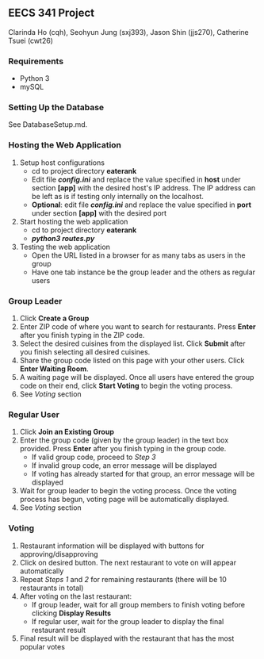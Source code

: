 ## EECS 341 Project
Clarinda Ho (cqh), Seohyun Jung (sxj393), Jason Shin (jjs270), Catherine Tsuei (cwt26)

### Requirements
- Python 3
- mySQL

### Setting Up the Database
See DatabaseSetup.md.

### Hosting the Web Application
1. Setup host configurations
	- cd to project directory **eaterank**
	- Edit file ***config.ini*** and replace the value specified in **host** under section **[app]** with the desired host's IP address. The IP address can be left as is if testing only internally on the localhost.
	- **Optional**: edit file ***config.ini*** and replace the value specified in **port** under section **[app]** with the desired port
2. Start hosting the web application
	- cd to project directory **eaterank**
	- ***python3 routes.py***
3. Testing the web application
	- Open the URL listed in a browser for as many tabs as users in the group
	- Have one tab instance be the group leader and the others as regular users

### Group Leader
1. Click **Create a Group**
2. Enter ZIP code of where you want to search for restaurants. Press **Enter** after you finish typing in the ZIP code.
3. Select the desired cuisines from the displayed list. Click **Submit** after you finish selecting all desired cuisines.
4. Share the group code listed on this page with your other users. Click **Enter Waiting Room**.
5. A waiting page will be displayed. Once all users have entered the group code on their end, click **Start Voting** to begin the voting process.
5. See *Voting* section

### Regular User
1. Click **Join an Existing Group**
2. Enter the group code (given by the group leader) in the text box provided. Press **Enter** after you finish typing in the group code.
	- If valid group code, proceed to *Step 3*
	- If invalid group code, an error message will be displayed
	- If voting has already started for that group, an error message will be displayed
3. Wait for group leader to begin the voting process. Once the voting process has begun, voting page will be automatically displayed.
4. See *Voting* section

### Voting
1. Restaurant information will be displayed with buttons for approving/disapproving
2. Click on desired button. The next restaurant to vote on will appear automatically
3. Repeat *Steps 1* and *2* for remaining restaurants (there will be 10 restaurants in total)
4. After voting on the last restaurant:
	- If group leader, wait for all group members to finish voting before clicking **Display Results**
	- If regular user, wait for the group leader to display the final restaurant result
5. Final result will be displayed with the restaurant that has the most popular votes